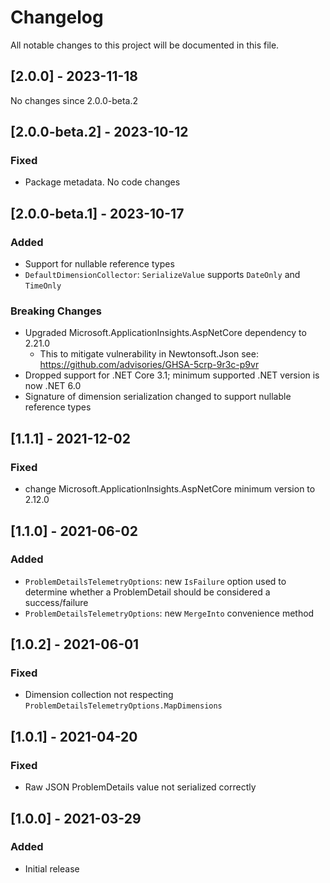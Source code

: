 # Changelog

All notable changes to this project will be documented in this file.

## [2.0.0] - 2023-11-18

No changes since 2.0.0-beta.2

## [2.0.0-beta.2] - 2023-10-12

### Fixed

- Package metadata. No code changes

## [2.0.0-beta.1] - 2023-10-17

### Added

- Support for nullable reference types
- `DefaultDimensionCollector`: `SerializeValue` supports `DateOnly` and `TimeOnly`

### Breaking Changes

- Upgraded Microsoft.ApplicationInsights.AspNetCore dependency to 2.21.0
  - This to mitigate vulnerability in Newtonsoft.Json see: https://github.com/advisories/GHSA-5crp-9r3c-p9vr
- Dropped support for .NET Core 3.1; minimum supported .NET version is now .NET 6.0
- Signature of dimension serialization changed to support nullable reference types

## [1.1.1] - 2021-12-02

### Fixed

- change Microsoft.ApplicationInsights.AspNetCore minimum version to 2.12.0

## [1.1.0] - 2021-06-02

### Added

- `ProblemDetailsTelemetryOptions`: new `IsFailure` option used to determine whether a ProblemDetail should be considered a success/failure
- `ProblemDetailsTelemetryOptions`: new `MergeInto` convenience method

## [1.0.2] - 2021-06-01

### Fixed

- Dimension collection not respecting `ProblemDetailsTelemetryOptions.MapDimensions`

## [1.0.1] - 2021-04-20

### Fixed

- Raw JSON ProblemDetails value not serialized correctly

## [1.0.0] - 2021-03-29

### Added

- Initial release
